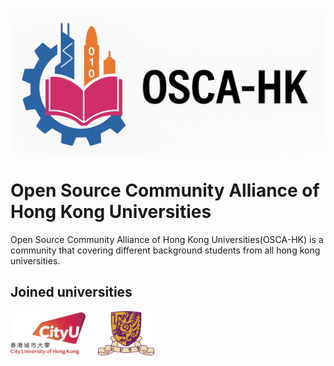 ![OSCA-HK logo](../logo/OSCA-HK2.png)

# Open Source Community Alliance of Hong Kong Universities

Open Source Community Alliance of Hong Kong Universities(OSCA-HK) is a community that covering different background students from all hong kong universities.


## Joined universities
<div style="display: flex; gap: 20px; align-items: center">
  <a href="https://www.cityu.edu.hk/">
    <img src="../logo/CityUHK_logo.png" style="max-width: 120px; height: auto; display: block"/>
  </a>
  <a href="https://www.cuhk.edu.hk/english/index.html">
    <img src="../logo/CUHK_logo.png" style="max-width: 90px; height: auto; display: block"/>
  </a>
</div>
